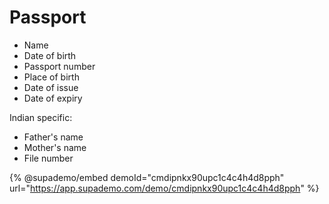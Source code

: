 # Passport

* Name
* Date of birth
* Passport number
* Place of birth
* Date of issue
* Date of expiry

Indian specific:

* Father's name
* Mother's name
* File number

{% @supademo/embed demoId="cmdipnkx90upc1c4c4h4d8pph" url="https://app.supademo.com/demo/cmdipnkx90upc1c4c4h4d8pph" %}
